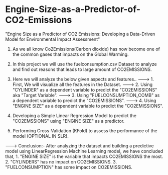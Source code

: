 # Engine-Size-as-a-Predictor-of-CO2-Emissions

"Engine Size as a Predictor of CO2 Emissions: Developing a Data-Driven Model for Environmental Impact Assessment"

1. As we all know Co2Emissions(Carbon dioxide) has now become one of the common gases that impacts on the Global Warming.

2. In this project we will use the fuelconsumption.csv Dataset to analyze and find out reasons that leads to large amount of CO2EMISSIONS.

3. Here we will analyze the below given aspects and features..
    ---> 1. First, We will visualize all the features in the Dataset.
    ---> 2. Using "CYLINDER" as a dependent variable to predict the "CO2EMISSIONS" aka "Target Variable".
    ---> 3. Using "FUELCONSUMPTION_COMB" as a dependent variable to predict the "CO2EMISSIONS".
    ---> 4. Using "ENGINE SIZE" as a dependent variable to predict the "CO2EMISSIONS".

4. Developing a Simple Linear Regression Model to predict the "CO2EMSSIONS" using "ENGINE SIZE" as a predictor.

5. Performing Cross-Validation (KFold) to assess the performance of the model (OPTIONAL IN SLR).

---> Conclusion:-
After analyzing the dataset and building a predictive model using LinearRegression Machine Learning model, we have concluded that,
    1. "ENGINE SIZE" is the variable that impacts CO2EMISSIONS the most.
    2. "CYLINDERS" has no impact on CO2EMISSIONS.
    3. "FUELCONSUMPTION" has some impact on CO2EMISSIONS.
